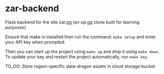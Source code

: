# zar-backend
Flask backend for the site zar.gg (an op.gg clone built for learning purposes)

Ensure that make is installed then run the command: `make setup` and enter your API key when prompted.

Then you can start up the project using `make up` and stop it using `make down`.
To update your key and restart the project automatically, run `make key`.

TO_DO: Store region-specific data-dragon assets in cloud storage bucket
